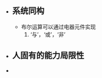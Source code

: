 - ## 系统同构
	- 布尔运算可以通过电器元件实现
		1. ‘与’，‘或’，‘非’
- ## 人固有的能力局限性 
- 
<!--stackedit_data:
eyJoaXN0b3J5IjpbLTE2ODAzNTg1MDFdfQ==
-->